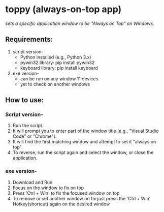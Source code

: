 # toppy (always-on-top app)
*sets a specific application window to be "Always on Top" on Windows.*

## Requirements:
1. script version-
   - Python installed (e.g., Python 3.x)
   - pywin32 library: pip install pywin32
   - keyboard library: pip install keyboard
2. exe version-
   - can be run on any window 11 devices
   - yet to check on another windows

## How to use:
### Script version-
   1. Run the script.
   2. It will prompt you to enter part of the window title (e.g., "Visual Studio Code" or "Chrome").
   3. It will find the first matching window and attempt to set it "always on top".
   4. To reverse, run the script again and select the window, or close the application.
### exe version-
   1. Download and Run
   2. Focus on the window to fix on top
   3. Press 'Ctrl + Win' to fix the focused window on top
   4. To remove or set another window on fix just press the 'Ctrl + Win' Hotkey(shortcut) again on the desired window